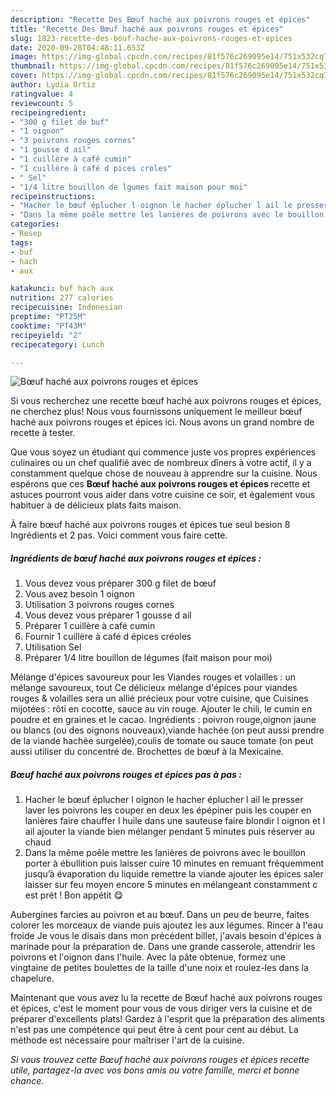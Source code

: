 ```yaml
---
description: "Recette Des Bœuf haché aux poivrons rouges et épices"
title: "Recette Des Bœuf haché aux poivrons rouges et épices"
slug: 1823-recette-des-bouf-hache-aux-poivrons-rouges-et-epices
date: 2020-09-28T04:48:11.653Z
image: https://img-global.cpcdn.com/recipes/81f576c269095e14/751x532cq70/boeuf-hache-aux-poivrons-rouges-et-epices-photo-principale-de-la-recette.jpg
thumbnail: https://img-global.cpcdn.com/recipes/81f576c269095e14/751x532cq70/boeuf-hache-aux-poivrons-rouges-et-epices-photo-principale-de-la-recette.jpg
cover: https://img-global.cpcdn.com/recipes/81f576c269095e14/751x532cq70/boeuf-hache-aux-poivrons-rouges-et-epices-photo-principale-de-la-recette.jpg
author: Lydia Ortiz
ratingvalue: 4
reviewcount: 5
recipeingredient:
- "300 g filet de buf"
- "1 oignon"
- "3 poivrons rouges cornes"
- "1 gousse d ail"
- "1 cuillère à café cumin"
- "1 cuillère à café d pices croles"
- " Sel"
- "1/4 litre bouillon de lgumes fait maison pour moi"
recipeinstructions:
- "Hacher le bœuf éplucher l oignon le hacher éplucher l ail le presser laver les poivrons les couper en deux les épépiner puis les couper en lanières faire chauffer l huile dans une sauteuse faire blondir l oignon et l ail ajouter la viande bien mélanger pendant 5 minutes puis réserver au chaud"
- "Dans la même poêle mettre les lanières de poivrons avec le bouillon porter à ébullition puis laisser cuire 10 minutes en remuant fréquemment jusqu’à évaporation du liquide remettre la viande ajouter les épices saler laisser sur feu moyen encore 5 minutes en mélangeant constamment c est prêt ! Bon appétit 😋"
categories:
- Resep
tags:
- buf
- hach
- aux

katakunci: buf hach aux 
nutrition: 277 calories
recipecuisine: Indonesian
preptime: "PT25M"
cooktime: "PT43M"
recipeyield: "2"
recipecategory: Lunch

---
```



![Bœuf haché aux poivrons rouges et épices](https://img-global.cpcdn.com/recipes/81f576c269095e14/751x532cq70/boeuf-hache-aux-poivrons-rouges-et-epices-photo-principale-de-la-recette.jpg)

Si vous recherchez une recette bœuf haché aux poivrons rouges et épices, ne cherchez plus! Nous vous fournissons uniquement le meilleur bœuf haché aux poivrons rouges et épices ici. Nous avons un grand nombre de recette à tester.

Que vous soyez un étudiant qui commence juste vos propres expériences culinaires ou un chef qualifié avec de nombreux dîners à votre actif, il y a constamment quelque chose de nouveau à apprendre sur la cuisine. Nous espérons que ces <strong> Bœuf haché aux poivrons rouges et épices </strong> recette et astuces pourront vous aider dans votre cuisine ce soir, et également vous habituer à de délicieux plats faits maison.

<!--inarticleads1-->

À faire bœuf haché aux poivrons rouges et épices tue seul besion 8 Ingrédients et 2 pas. Voici comment vous faire cette.

##### Ingrédients de bœuf haché aux poivrons rouges et épices :

1. Vous devez vous préparer 300 g filet de bœuf
1. Vous avez besoin 1 oignon
1. Utilisation 3 poivrons rouges cornes
1. Vous devez vous préparer 1 gousse d ail
1. Préparer 1 cuillère à café cumin
1. Fournir 1 cuillère à café d épices créoles
1. Utilisation  Sel
1. Préparer 1/4 litre bouillon de légumes (fait maison pour moi)


Mélange d&#39;épices savoureux pour les Viandes rouges et volailles : un mélange savoureux, tout Ce délicieux mélange d&#39;épices pour viandes rouges &amp; volailles sera un allié précieux pour votre cuisine, que Cuisines mijotées : rôti en cocotte, sauce au vin rouge. Ajouter le chili, le cumin en poudre et en graines et le cacao. Ingrédients : poivron rouge,oignon jaune ou blancs (ou des oignons nouveaux),viande hachée (on peut aussi prendre de la viande hachée surgelée),coulis de tomate ou sauce tomate (on peut aussi utiliser du concentré de. Brochettes de bœuf à la Mexicaine. 

<!--inarticleads2-->

##### Bœuf haché aux poivrons rouges et épices pas à pas :

1. Hacher le bœuf éplucher l oignon le hacher éplucher l ail le presser laver les poivrons les couper en deux les épépiner puis les couper en lanières faire chauffer l huile dans une sauteuse faire blondir l oignon et l ail ajouter la viande bien mélanger pendant 5 minutes puis réserver au chaud
1. Dans la même poêle mettre les lanières de poivrons avec le bouillon porter à ébullition puis laisser cuire 10 minutes en remuant fréquemment jusqu’à évaporation du liquide remettre la viande ajouter les épices saler laisser sur feu moyen encore 5 minutes en mélangeant constamment c est prêt ! Bon appétit 😋


Aubergines farcies au poivron et au bœuf. Dans un peu de beurre, faites colorer les morceaux de viande puis ajoutez les aux légumes. Rincer à l&#39;eau froide Je vous le disais dans mon précédent billet, j&#39;avais besoin d&#39;épices à marinade pour la préparation de. Dans une grande casserole, attendrir les poivrons et l&#39;oignon dans l&#39;huile. Avec la pâte obtenue, formez une vingtaine de petites boulettes de la taille d&#39;une noix et roulez-les dans la chapelure. 

<!--inarticleads1-->

<p>
Maintenant que vous avez lu la recette de Bœuf haché aux poivrons rouges et épices, c'est le moment pour vous de vous diriger vers la cuisine et de préparer d'excellents plats! Gardez à l'esprit que la préparation des aliments n'est pas une compétence qui peut être à cent pour cent au début. La méthode est nécessaire pour maîtriser l'art de la cuisine.
</p>

<p>
<i>Si vous trouvez cette Bœuf haché aux poivrons rouges et épices recette utile, partagez-la avec vos bons amis ou votre famille, merci et bonne chance.</i>
</p>
